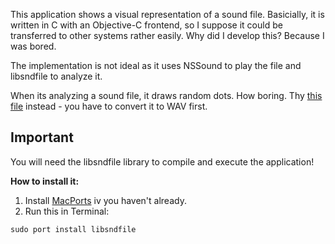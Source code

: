 This application shows a visual representation of a sound file. Basicially, it is written in C with an Objective-C frontend, so I suppose it could be transferred to other systems rather easily. Why did I develop this? Because I was bored.

The implementation is not ideal as it uses NSSound to play the file and libsndfile to analyze it.

When its analyzing a sound file, it draws random dots. How boring. Thy [this file](http://www.darkbits.org/~per/music/oscillofun.flac "Oscillofun") instead - you have to convert it to WAV first.

## Important
You will need the libsndfile library to compile and execute the application!

**How to install it:**
1. Install [MacPorts](http://www.macports.org "MacPorts") iv you haven't already.
2. Run this in Terminal:
```
sudo port install libsndfile
```